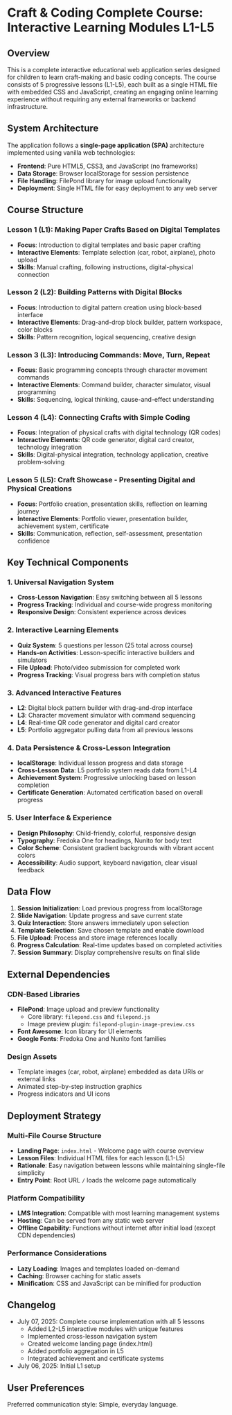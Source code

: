 # Craft & Coding Complete Course: Interactive Learning Modules L1-L5

## Overview

This is a complete interactive educational web application series designed for children to learn craft-making and basic coding concepts. The course consists of 5 progressive lessons (L1-L5), each built as a single HTML file with embedded CSS and JavaScript, creating an engaging online learning experience without requiring any external frameworks or backend infrastructure.

## System Architecture

The application follows a **single-page application (SPA)** architecture implemented using vanilla web technologies:

- **Frontend**: Pure HTML5, CSS3, and JavaScript (no frameworks)
- **Data Storage**: Browser localStorage for session persistence
- **File Handling**: FilePond library for image upload functionality
- **Deployment**: Single HTML file for easy deployment to any web server

## Course Structure

### Lesson 1 (L1): Making Paper Crafts Based on Digital Templates
- **Focus**: Introduction to digital templates and basic paper crafting
- **Interactive Elements**: Template selection (car, robot, airplane), photo upload
- **Skills**: Manual crafting, following instructions, digital-physical connection

### Lesson 2 (L2): Building Patterns with Digital Blocks
- **Focus**: Introduction to digital pattern creation using block-based interface
- **Interactive Elements**: Drag-and-drop block builder, pattern workspace, color blocks
- **Skills**: Pattern recognition, logical sequencing, creative design

### Lesson 3 (L3): Introducing Commands: Move, Turn, Repeat
- **Focus**: Basic programming concepts through character movement commands
- **Interactive Elements**: Command builder, character simulator, visual programming
- **Skills**: Sequencing, logical thinking, cause-and-effect understanding

### Lesson 4 (L4): Connecting Crafts with Simple Coding
- **Focus**: Integration of physical crafts with digital technology (QR codes)
- **Interactive Elements**: QR code generator, digital card creator, technology integration
- **Skills**: Digital-physical integration, technology application, creative problem-solving

### Lesson 5 (L5): Craft Showcase - Presenting Digital and Physical Creations
- **Focus**: Portfolio creation, presentation skills, reflection on learning journey
- **Interactive Elements**: Portfolio viewer, presentation builder, achievement system, certificate
- **Skills**: Communication, reflection, self-assessment, presentation confidence

## Key Technical Components

### 1. Universal Navigation System
- **Cross-Lesson Navigation**: Easy switching between all 5 lessons
- **Progress Tracking**: Individual and course-wide progress monitoring
- **Responsive Design**: Consistent experience across devices

### 2. Interactive Learning Elements
- **Quiz System**: 5 questions per lesson (25 total across course)
- **Hands-on Activities**: Lesson-specific interactive builders and simulators
- **File Upload**: Photo/video submission for completed work
- **Progress Tracking**: Visual progress bars with completion status

### 3. Advanced Interactive Features
- **L2**: Digital block pattern builder with drag-and-drop interface
- **L3**: Character movement simulator with command sequencing
- **L4**: Real-time QR code generator and digital card creator
- **L5**: Portfolio aggregator pulling data from all previous lessons

### 4. Data Persistence & Cross-Lesson Integration
- **localStorage**: Individual lesson progress and data storage
- **Cross-Lesson Data**: L5 portfolio system reads data from L1-L4
- **Achievement System**: Progressive unlocking based on lesson completion
- **Certificate Generation**: Automated certification based on overall progress

### 5. User Interface & Experience
- **Design Philosophy**: Child-friendly, colorful, responsive design
- **Typography**: Fredoka One for headings, Nunito for body text
- **Color Scheme**: Consistent gradient backgrounds with vibrant accent colors
- **Accessibility**: Audio support, keyboard navigation, clear visual feedback

## Data Flow

1. **Session Initialization**: Load previous progress from localStorage
2. **Slide Navigation**: Update progress and save current state
3. **Quiz Interaction**: Store answers immediately upon selection
4. **Template Selection**: Save chosen template and enable download
5. **File Upload**: Process and store image references locally
6. **Progress Calculation**: Real-time updates based on completed activities
7. **Session Summary**: Display comprehensive results on final slide

## External Dependencies

### CDN-Based Libraries
- **FilePond**: Image upload and preview functionality
  - Core library: `filepond.css` and `filepond.js`
  - Image preview plugin: `filepond-plugin-image-preview.css`
- **Font Awesome**: Icon library for UI elements
- **Google Fonts**: Fredoka One and Nunito font families

### Design Assets
- Template images (car, robot, airplane) embedded as data URIs or external links
- Animated step-by-step instruction graphics
- Progress indicators and UI icons

## Deployment Strategy

### Multi-File Course Structure
- **Landing Page**: `index.html` - Welcome page with course overview
- **Lesson Files**: Individual HTML files for each lesson (L1-L5)
- **Rationale**: Easy navigation between lessons while maintaining single-file simplicity
- **Entry Point**: Root URL `/` loads the welcome page automatically

### Platform Compatibility
- **LMS Integration**: Compatible with most learning management systems
- **Hosting**: Can be served from any static web server
- **Offline Capability**: Functions without internet after initial load (except CDN dependencies)

### Performance Considerations
- **Lazy Loading**: Images and templates loaded on-demand
- **Caching**: Browser caching for static assets
- **Minification**: CSS and JavaScript can be minified for production

## Changelog

- July 07, 2025: Complete course implementation with all 5 lessons
  - Added L2-L5 interactive modules with unique features
  - Implemented cross-lesson navigation system
  - Created welcome landing page (index.html)
  - Added portfolio aggregation in L5
  - Integrated achievement and certificate systems
- July 06, 2025: Initial L1 setup

## User Preferences

Preferred communication style: Simple, everyday language.